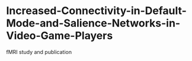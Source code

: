 # Increased-Connectivity-in-Default-Mode-and-Salience-Networks-in-Video-Game-Players
fMRI study and publication
